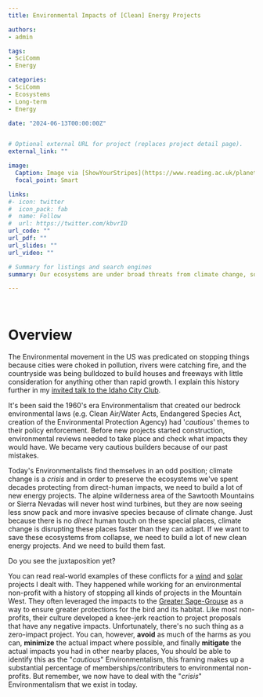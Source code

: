 ```yaml
---
title: Environmental Impacts of [Clean] Energy Projects

authors:
- admin

tags:
- SciComm
- Energy

categories:
- SciComm
- Ecosystems
- Long-term
- Energy

date: "2024-06-13T00:00:00Z"


# Optional external URL for project (replaces project detail page).
external_link: ""

image:
  Caption: Image via [ShowYourStripes](https://www.reading.ac.uk/planet/climate-resources/climate-stripes)
  focal_point: Smart

links:
#- icon: twitter
#  icon_pack: fab
#  name: Follow
#  url: https://twitter.com/kbvrID
url_code: ""
url_pdf: ""
url_slides: ""
url_video: ""

# Summary for listings and search engines
summary: Our ecosystems are under broad threats from climate change, so how should we deal with the acute physical impacts of new energy projects on the landscape?

---
```



<br>

# Overview

The Environmental movement in the US was predicated on stopping things because cities were choked in pollution, 
rivers were catching fire, and the countryside was being bulldozed to build houses and freeways with little 
consideration for anything other than rapid growth. I explain this history further in my [invited talk to the 
Idaho City Club](https://adriancgallo.com/project/clean_energy_future/). 

It's been said the 1960's era Environmentalism that created our bedrock environmental laws (e.g. Clean 
Air/Water Acts, Endangered Species Act, creation of the Environmental Protection Agency) had '*cautious*' themes 
to their policy enforcement. Before new projects started construction, environmental reviews needed to take place 
and check what impacts they would have. We became very cautious builders because of our past mistakes. 

Today's Environmentalists find themselves in an odd position; climate change is a *crisis* and in order to preserve 
the ecosystems we've spent decades protecting from direct-human impacts, we need to build a lot of new 
energy projects. The alpine wilderness area of the Sawtooth Mountains or Sierra Nevadas will never host wind turbines, but they are now seeing 
less snow pack and more invasive species because of climate change. Just because there is no *direct* human touch on these
special places, climate change is disrupting these places faster than they can adapt. If we want to save these ecosystems from
collapse, we need to build a lot of new clean energy projects. And we need to build them fast. 

Do you see the juxtaposition yet? 

You can read real-world examples of these conflicts for a [wind](https://adriancgallo.com/project/lava_ridge/) and [solar](https://adriancgallo.com/project/blm_western_solar_plan/) projects I dealt with. 
They happened while working for an environmental non-profit with a history
of stopping all kinds of projects in the Mountain West. 
They often leveraged the impacts to the [Greater Sage-Grouse](https://www.audubon.org/field-guide/bird/greater-sage-grouse)
as a way to ensure greater protections for the bird and its habitat. 
Like most non-profits, their culture developed a knee-jerk reaction to project proposals that have any negative impacts. 
Unfortunately, there's no such thing as a zero-impact project. 
You can, however, **avoid** as much of the harms as you can, 
**minimize** the actual impact where possible, and finally **mitigate** the actual impacts you had in other nearby places, 
You should be able to identify this as the "*cautious*" Environmentalism, this framing makes up a substantial percentage 
of memberships/contributers to environmental non-profits. 
But remember, we now have to deal with the "*crisis*" Environmentalism that we exist in today. 
